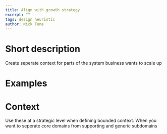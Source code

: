 ```yaml
---
title: Align with growth strategy
excerpt: ""
tags: design heuristic
author: Nick Tune
---
```


# Short description

Create seperate context for parts of the system business wants to scale up

# Examples

# Context

Use these at a strategic level when defining bounded context. When you want to seperate core domains from supporting and generic subdomains

